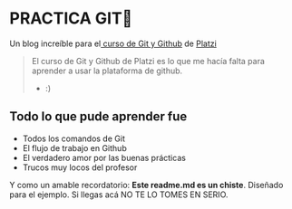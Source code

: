 #  PRACTICA GIT💚
Un blog increíble para el[ curso de Git y Github](https://platzi.com/cursos/git-github/ " curso de Git y Github") de [Platzi](https://platzi.com/ "Platzi")
> El curso de Git y Github de Platzi es lo que me hacía falta para aprender a usar la plataforma de github.
> - :)

## Todo lo que pude aprender fue
* Todos los comandos de Git
* El flujo de trabajo en Github
* El verdadero amor por las buenas prácticas
* Trucos muy locos del profesor

Y como un amable recordatorio: **Este readme.md es un chiste**.  Diseñado para el ejemplo. Si llegas acá NO TE LO TOMES EN SERIO.